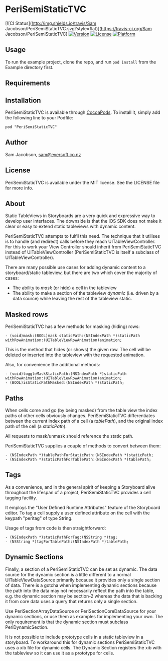 # PeriSemiStaticTVC

[![CI Status](http://img.shields.io/travis/Sam Jacobson/PeriSemiStaticTVC.svg?style=flat)](https://travis-ci.org/Sam Jacobson/PeriSemiStaticTVC)
[![Version](https://img.shields.io/cocoapods/v/PeriSemiStaticTVC.svg?style=flat)](http://cocoadocs.org/docsets/PeriSemiStaticTVC)
[![License](https://img.shields.io/cocoapods/l/PeriSemiStaticTVC.svg?style=flat)](http://cocoadocs.org/docsets/PeriSemiStaticTVC)
[![Platform](https://img.shields.io/cocoapods/p/PeriSemiStaticTVC.svg?style=flat)](http://cocoadocs.org/docsets/PeriSemiStaticTVC)

## Usage

To run the example project, clone the repo, and run `pod install` from the Example directory first.

## Requirements

## Installation

PeriSemiStaticTVC is available through [CocoaPods](http://cocoapods.org). To install
it, simply add the following line to your Podfile:

    pod "PeriSemiStaticTVC"

## Author

Sam Jacobson, sam@eversoft.co.nz

## License

PeriSemiStaticTVC is available under the MIT license. See the LICENSE file for more info.

## About

Static TableViews in Storyboards are a very quick and expressive way to develop user interfaces. The downside is that the iOS SDK does not make it clear or easy to extend static tableviews with dynamic content.

PeriSemiStaticTVC attempts to fulfil this need. The technique that it utilises is to handle (and redirect) calls before they reach UITableViewController. For this to work your View Controller should inherit from PeriSemiStaticTVC instead of UITableViewController (PeriSemiStaticTVC is itself a subclass of UITableViewController).

There are many possible use cases for adding dynamic content to a storyboard/static tableview, but there are two which cover the majority of cases:

* The ability to *mask* (or hide) a cell in the tableview
* The ability to make a section of the tableview *dynamic* (i.e. driven by a data source) while leaving the rest of the tableview static.

## Masked rows

PeriSemiStaticTVC has a few methods for masking (hiding) rows:

    - (void)mask:(BOOL)mask staticPath:(NSIndexPath *)staticPath withRowAnimation:(UITableViewRowAnimation)animation;

This is the method that hides (or shows) the given row. The cell will be deleted or inserted into the tableview with the requested animation.

Also, for convenience the additional methods:

    - (void)toggleMaskStaticPath:(NSIndexPath *)staticPath withRowAnimation:(UITableViewRowAnimation)animation;
    - (BOOL)isStaticPathMasked:(NSIndexPath *)staticPath;


## Paths

When cells come and go (by being masked) from the table view the index paths of other cells obviously changes. PeriSemiStaticTVC differentiates between the current index path of a cell (a *tablePath*), and the original index path of the cell (a *staticPath*).

All requests to mask/unmask should reference the static path.

PeriSemiStaticTVC supplies a couple of methods to convert between them:

    - (NSIndexPath *)tablePathForStaticPath:(NSIndexPath *)staticPath;
    - (NSIndexPath *)staticPathForTablePath:(NSIndexPath *)tablePath;

## Tags

As a convenience, and in the general spirit of keeping a Storyboard alive throughout the lifespan of a project, PeriSemiStaticTVC provides a cell tagging facility.

It employs the "User Defined Runtime Attributes" feature of the Storyboard editor. To tag a cell supply a user defined attribute on the cell with the keypath "peritag" of type String.

Usage of tags from code is then straightforward:

    - (NSIndexPath *)staticPathForTag:(NSString *)tag;
    - (NSString *)tagForTablePath:(NSIndexPath *)tablePath;

## Dynamic Sections

Finally, a section of a PeriSemiStaticTVC can be set as dynamic.  The data source for the dynamic section is a little different to a normal UITableViewDataSource primarily because it provides only a single section of data. There is a gotcha when implementing dynamic sections because the path into the data may not necessarily reflect the path into the table, e.g. the dynamic section may be section-2 whereas the data that is backing it from core data uses a query that returns only a single section.

Use PeriSectionArrayDataSource or PeriSectionCoreDataSource for your dynamic sections, or use them as examples for implementing your own. The only requirement is that the dynamic section must subclass PeriDynamicSection.

It is not possible to include prototype cells in a static tableview in a storyboard. To workaround this for dynamic sections PeriSemiStaticTVC uses a xib file for dynamic cells. The Dynamic Section registers the xib with the tableview so it can use it as a prototype for cells.
